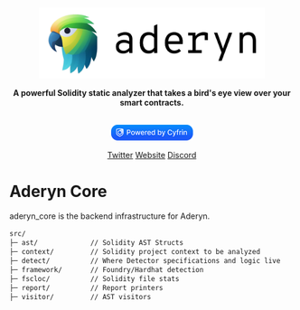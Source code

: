 <p align="center">
    <br />
    <a href="https://cyfrin.io/">
        <img src="../.github/images/aderyn_logo.png" width="400" alt=""/></a>
    <br />
</p>
<p align="center"><strong>A powerful Solidity static analyzer that takes a bird's eye view over your smart contracts.
</strong></p>
<p align="center">
    <br />
    <a href="https://cyfrin.io/">
        <img src="../.github/images/poweredbycyfrinblue.png" width="145" alt=""/></a>
    <br />
</p>


<p align="center">
<a href="https://twitter.com/cyfrinaudits">Twitter</a>
<a href="https://cyfrin.io">Website</a>
<a href="https://discord.gg/cyfrin">Discord</a>
<p>

# Aderyn Core

aderyn_core is the backend infrastructure for Aderyn.

```
src/
├─ ast/             // Solidity AST Structs
├─ context/         // Solidity project context to be analyzed
├─ detect/          // Where Detector specifications and logic live
├─ framework/       // Foundry/Hardhat detection
├─ fscloc/          // Solidity file stats
├─ report/          // Report printers
├─ visitor/         // AST visitors
```
